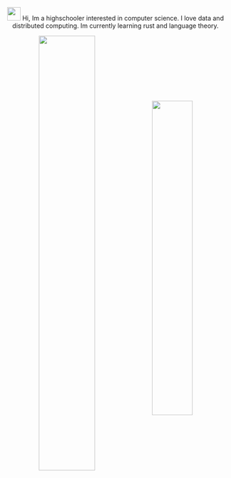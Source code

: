 <div align="center">
  
  
  <img src="https://user-images.githubusercontent.com/42378118/110234147-e3259600-7f4e-11eb-95be-0c4047144dea.gif" width="30"> Hi, Im a highschooler interested in computer science.
  I love data and distributed computing.
  Im currently learning rust and language theory.
  
  <img align="center" width="50%" src="https://github-readme-stats.vercel.app/api?username=Divkov575&theme=radical&layout=compact&count_private=true" >  
  
  

<!-- ---------------------------------------------------------------------- -->
 <img align="center" width="42.5%" src="https://github-readme-stats.vercel.app/api/top-langs/?username=Divkov575&layout=compact&theme=radical" >
<!-- [![GitHub Streak](https://github-readme-streak-stats.herokuapp.com/?user=DIvkov575&theme=tokyonight)](https://github.com/DenverCoder1/github-readme-streak-stats) -->
  <!-- https://shields.io/ -->
  <!-- ![visitors](https://visitor-badge.glitch.me/badge?page_id=page.id) -->
  <!--  ![](https://img.shields.io/badge/Editor-Neovim-informational?style=flat&logo=data:image/svg%2bxml;base64,<BASE64_DATA>) -->
  <!-- <img alt="DIvkov575's Activity Graph" src="https://activity-graph.herokuapp.com/graph?username=DIvkov575&theme=github"/> -->
  <!-- [![@DIVKOV575's Holopin board](https://holopin.io/api/user/board?user=divkov575)](https://holopin.io/@divkov575) -->
  
</div>
